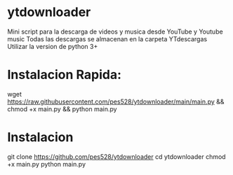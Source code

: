 # ytdownloader
Mini script para la descarga de videos y musica desde YouTube y Youtube music
Todas las descargas se almacenan en la carpeta YTdescargas
Utilizar la version de python 3+

# Instalacion Rapida:

wget https://raw.githubusercontent.com/pes528/ytdownloader/main/main.py && chmod +x main.py && python main.py

# Instalacion
git clone https://github.com/pes528/ytdownloader
cd ytdownloader
chmod +x main.py
python main.py
